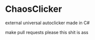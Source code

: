 # ChaosClicker
external universal autoclicker made in C#

make pull requests please this shit is ass
